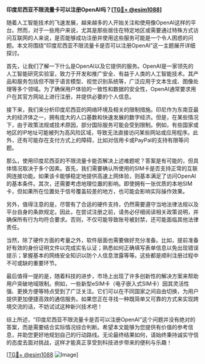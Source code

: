 **印度尼西亚不限流量卡可以注册OpenAI吗？[[TG💪+ @esim1088](https://t.me/s/esim1088)]**

随着人工智能技术的飞速发展，越来越多的人开始关注和使用像OpenAI这样的平台。然而，对于一些用户来说，尤其是那些居住在特定地区或需要通过特殊方式访问互联网的人来说，是否能够成功注册并使用这些服务可能是一个令人困惑的问题。本文将围绕“印度尼西亚不限流量卡是否可以注册OpenAI”这一主题展开详细探讨。

首先，让我们了解一下什么是OpenAI以及它提供的服务。OpenAI是一家领先的人工智能研究实验室，致力于开发和推广安全、有益于人类的人工智能技术。其产品和服务包括但不限于语言模型、视觉识别系统等，广泛应用于文本生成、图像处理等多个领域。为了确保用户体验的一致性和数据的安全性，OpenAI通常要求用户在其官方网站上进行注册，并提供必要的个人信息。

接下来，我们来分析印度尼西亚的网络环境及相关的限制措施。印尼作为东南亚最大的经济体之一，拥有庞大的人口基数和快速发展的数字经济。但是，在某些情况下，由于政策法规或技术原因，部分国际服务可能会受到限制。例如，有些国家或地区的IP地址可能被列为高风险区域，导致无法直接访问某些网站或应用程序。此外，还有可能存在支付方式上的障碍，比如对信用卡或PayPal的支持有限等问题。

那么，使用印度尼西亚的不限流量卡能否解决上述难题呢？答案是有可能的，但具体情况取决于多个因素。首先，我们需要确认所使用的SIM卡是否支持正常的互联网连接功能。如果该卡能够稳定地提供高速上网体验，则基本满足了访问OpenAI的基本条件。其次，还需要考虑地理位置的影响。即使拥有一张优质的本地SIM卡，但如果所在位置处于信号覆盖较差的地方，也可能会影响实际操作效果。

另外，值得注意的是，尽管有了合适的硬件支持，仍然需要遵守当地法律法规以及平台自身的条款规定。因此，在尝试注册之前，请务必仔细阅读相关政策说明，并确保所有行为均符合要求。否则，不仅可能导致账号被封禁，还可能面临其他法律责任。

当然，除了硬件方面的考量之外，软件层面也需要做好充分准备。比如，提前准备好有效的身份证明文件以完成实名认证；熟悉如何正确填写表单信息以免出现错误提示；掌握基本的网络安全知识以防个人信息泄露等等。这些都是顺利注册过程中不可或缺的重要环节。

最后值得一提的是，随着科技的进步，市场上出现了许多创新性的解决方案来帮助用户突破地域限制。例如，一些新型eSIM卡（电子嵌入式SIM卡）因其灵活性强、更换方便等特点受到了广泛关注。它们可以在不同国家之间自由切换，为用户提供更加便捷高效的通信服务。如果您正在寻找一种既简单又可靠的方式来实现跨境交流的话，不妨试试这种新兴技术吧！

综上所述，“印度尼西亚不限流量卡是否可以注册OpenAI”这个问题并没有绝对的答案，而是需要结合实际情况综合判断。希望本文能够为您提供有价值的参考信息，并助您更好地规划自己的行动路线。无论最终结果如何，请始终秉持诚实守信的态度去面对挑战，这样才能真正享受到科技进步带来的便利与乐趣！

[[TG💪+ @esim1088](https://t.me/s/esim1088) ![Image](https://i.postimg.cc/4NQfJmqS/Snipaste-2025-05-13-00-14-12.png)]